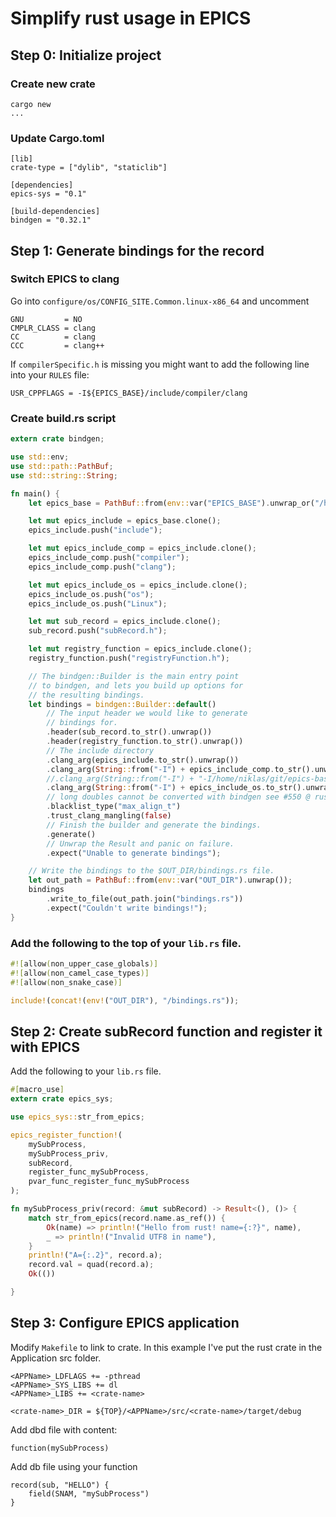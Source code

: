 # Simplify rust usage in EPICS

## Step 0: Initialize project

### Create new crate

```
cargo new
...
```

### Update Cargo.toml

```
[lib]
crate-type = ["dylib", "staticlib"]

[dependencies]
epics-sys = "0.1"

[build-dependencies]
bindgen = "0.32.1"
```

## Step 1: Generate bindings for the record

### Switch EPICS to clang

Go into `configure/os/CONFIG_SITE.Common.linux-x86_64` and uncomment

```
GNU         = NO
CMPLR_CLASS = clang
CC          = clang
CCC         = clang++
```

If `compilerSpecific.h` is missing you might want to add the following line into your `RULES` file:

```
USR_CPPFLAGS = -I${EPICS_BASE}/include/compiler/clang
```

### Create build.rs script

```rust
extern crate bindgen;

use std::env;
use std::path::PathBuf;
use std::string::String;

fn main() {
    let epics_base = PathBuf::from(env::var("EPICS_BASE").unwrap_or("/home/niklas/git/epics-base".into()));

    let mut epics_include = epics_base.clone();
    epics_include.push("include");

    let mut epics_include_comp = epics_include.clone();
    epics_include_comp.push("compiler");
    epics_include_comp.push("clang");

    let mut epics_include_os = epics_include.clone();
    epics_include_os.push("os");
    epics_include_os.push("Linux");

    let mut sub_record = epics_include.clone();
    sub_record.push("subRecord.h");

    let mut registry_function = epics_include.clone();
    registry_function.push("registryFunction.h");

    // The bindgen::Builder is the main entry point
    // to bindgen, and lets you build up options for
    // the resulting bindings.
    let bindings = bindgen::Builder::default()
        // The input header we would like to generate
        // bindings for.
        .header(sub_record.to_str().unwrap())
        .header(registry_function.to_str().unwrap())
        // The include directory
        .clang_arg(epics_include.to_str().unwrap())
        .clang_arg(String::from("-I") + epics_include_comp.to_str().unwrap())
        //.clang_arg(String::from("-I") + "-I/home/niklas/git/epics-base/include/os/default")
        .clang_arg(String::from("-I") + epics_include_os.to_str().unwrap())
        // long doubles cannot be converted with bindgen see #550 @ rust-lang-nursury/rust-bindgen
        .blacklist_type("max_align_t")
        .trust_clang_mangling(false)
        // Finish the builder and generate the bindings.
        .generate()
        // Unwrap the Result and panic on failure.
        .expect("Unable to generate bindings");

    // Write the bindings to the $OUT_DIR/bindings.rs file.
    let out_path = PathBuf::from(env::var("OUT_DIR").unwrap());
    bindings
        .write_to_file(out_path.join("bindings.rs"))
        .expect("Couldn't write bindings!");
}
```

### Add the following to the top of your `lib.rs` file.

```rust
#![allow(non_upper_case_globals)]
#![allow(non_camel_case_types)]
#![allow(non_snake_case)]

include!(concat!(env!("OUT_DIR"), "/bindings.rs"));
```

## Step 2: Create subRecord function and register it with EPICS

Add the following to your `lib.rs` file.

```rust
#[macro_use]
extern crate epics_sys;

use epics_sys::str_from_epics;

epics_register_function!(
    mySubProcess,
    mySubProcess_priv,
    subRecord,
    register_func_mySubProcess,
    pvar_func_register_func_mySubProcess
);

fn mySubProcess_priv(record: &mut subRecord) -> Result<(), ()> {
    match str_from_epics(record.name.as_ref()) {
        Ok(name) => println!("Hello from rust! name={:?}", name),
        _ => println!("Invalid UTF8 in name"),
    }
    println!("A={:.2}", record.a);
    record.val = quad(record.a);
    Ok(())

}
```

## Step 3: Configure EPICS application

Modify `Makefile` to link to crate. In this example I've put the rust crate in the Application src folder.

```
<APPName>_LDFLAGS += -pthread
<APPName>_SYS_LIBS += dl
<APPName>_LIBS += <crate-name>

<crate-name>_DIR = ${TOP}/<APPName>/src/<crate-name>/target/debug
```

Add dbd file with content:

```
function(mySubProcess)
```

Add db file using your function

```
record(sub, "HELLO") {
    field(SNAM, "mySubProcess")
}
```
